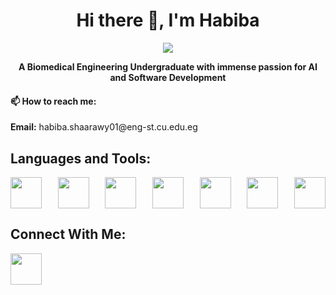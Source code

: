 <h1 align="center">Hi there 👋, I'm Habiba</h1>
<p align="center"><img src="https://user-images.githubusercontent.com/74038190/212284158-e840e285-664b-44d7-b79b-e264b5e54825.gif"></p>
<p align="center"><strong>A Biomedical Engineering Undergraduate with immense passion for AI and Software Development</strong><h4>📫 How to reach me:</h4> <strong>Email:</strong> habiba.shaarawy01@eng-st.cu.edu.eg</p>
<p><h2>Languages and Tools:</h2>
<div style="display: flex; justify-content: space-between;">
  <img src="https://user-images.githubusercontent.com/74038190/212257472-08e52665-c503-4bd9-aa20-f5a4dae769b5.gif" width="50" height="50">
  <img src="https://cdn-icons-png.freepik.com/512/5968/5968242.png" width="50" height="50">
  <img src="https://github.com/isocpp/logos/blob/master/cpp_logo.png" width="50" height="50">
  <img src="https://cdn.pixabay.com/photo/2017/08/05/11/16/logo-2582748_1280.png" width="50" height="50">
  <img src="https://www.svgrepo.com/show/353657/django-icon.svg" width="50" height="50">
  <img src="https://upload.wikimedia.org/wikipedia/commons/d/d4/Javascript-shield.svg" width="50" height="50">
  <img src="https://upload.wikimedia.org/wikipedia/commons/d/d9/Node.js_logo.svg" width="50" height="50">
</div></p>





<footer>
  <h2>Connect With Me:</h2><a href='https://www.linkedin.com/in/habiba-mohsen-2b545a272/'><img src="https://user-images.githubusercontent.com/74038190/235294012-0a55e343-37ad-4b0f-924f-c8431d9d2483.gif" width="50" height="50"></a></a></footer>

